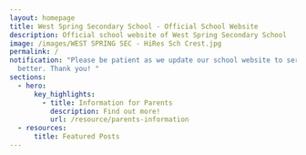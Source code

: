 ```yaml
---
layout: homepage
title: West Spring Secondary School - Official School Website
description: Official school website of West Spring Secondary School
image: /images/WEST SPRING SEC - HiRes Sch Crest.jpg
permalink: /
notification: "Please be patient as we update our school website to serve you
  better. Thank you! "
sections:
  - hero:
      key_highlights:
        - title: Information for Parents
          description: Find out more!
          url: /resource/parents-information
  - resources:
      title: Featured Posts
---
```

